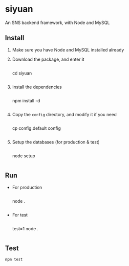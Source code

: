 # siyuan

An SNS backend framework, with Node and MySQL

## Install

1. Make sure you have Node and MySQL installed already

2. Download the package, and enter it
	> ```shell
	cd siyuan
	```

3. Install the dependencies
	> ```shell
	npm install -d
	```

4. Copy the `config` directory, and modify it if you need
	> ```shell
	cp config.default config
	```

5. Setup the databases (for production & test)
	> ```shell
	node setup
	```

## Run

- For production
	> ```shell
	node .
	```

- For test
	> ```shell
	test=1 node .
	```

## Test

```shell
npm test
```
